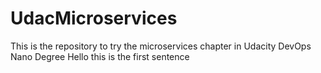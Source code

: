 # UdacMicroservices
This is the repository to try the microservices chapter in Udacity DevOps Nano Degree 
Hello this is the first sentence
